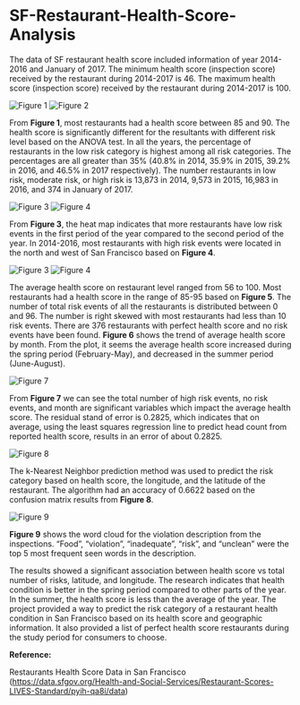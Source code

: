 # SF-Restaurant-Health-Score-Analysis
The data of SF restaurant health score included information of year 2014-2016 and January of 2017. The minimum health score (inspection score) received by the restaurant during 2014-2017 is 46.  The maximum health score (inspection score) received by the restaurant during 2014-2017 is 100.  

![Figure 1](https://github.com/hua-zeng/SF-Restaurant-Health-Score-Analysis/blob/main/fig1.jpg)
![Figure 2](https://github.com/hua-zeng/SF-Restaurant-Health-Score-Analysis/blob/main/fig2.jpg)

From **Figure 1**, most restaurants had a health score between 85 and 90. The health score is significantly different for the resultants with different risk level based on the ANOVA test. In all the years, the percentage of restaurants in the low risk category is highest among all risk categories. The percentages are all greater than 35% (40.8% in 2014, 35.9% in 2015, 39.2% in 2016, and 46.5% in 2017 respectively).  The number restaurants in low risk, moderate risk, or high risk is 13,873 in 2014, 9,573 in 2015, 16,983 in 2016, and 374 in January of 2017.  

![Figure 3](https://github.com/hua-zeng/SF-Restaurant-Health-Score-Analysis/blob/main/fig3.jpg)
![Figure 4](https://github.com/hua-zeng/SF-Restaurant-Health-Score-Analysis/blob/main/fig4.jpg)

From **Figure 3**, the heat map indicates that more restaurants have low risk events in the first period of the year compared to the second period of the year. In 2014-2016, most restaurants with high risk events were located in the north and west of San Francisco based on **Figure 4**. 

![Figure 3](https://github.com/hua-zeng/SF-Restaurant-Health-Score-Analysis/blob/main/fig5.jpg)
![Figure 4](https://github.com/hua-zeng/SF-Restaurant-Health-Score-Analysis/blob/main/fig6.jpg)

The average health score on restaurant level ranged from 56 to 100. Most restaurants had a health score in the range of 85-95 based on **Figure 5**. The number of total risk events of all the restaurants is distributed between 0 and 96. The number is right skewed with most restaurants had less than 10 risk events. There are 376 restaurants with perfect health score and no risk events have been found. **Figure 6** shows the trend of average health score by month. From the plot, it seems the average health score increased during the spring period (February-May), and decreased in the summer period (June-August). 

![Figure 7](https://github.com/hua-zeng/SF-Restaurant-Health-Score-Analysis/blob/main/fig7.jpg)

From **Figure 7** we can see the total number of high risk events, no risk events, and month are significant variables which impact the average health score. The residual stand of error is 0.2825, which indicates that on average, using the least squares regression line to predict head count from reported health score, results in an error of about 0.2825. 

![Figure 8](https://github.com/hua-zeng/SF-Restaurant-Health-Score-Analysis/blob/main/fig8.jpg)

The k-Nearest Neighbor prediction method was used to predict the risk category based on health score, the longitude, and the latitude of the restaurant. The algorithm had an accuracy of 0.6622 based on the confusion matrix results from **Figure 8**.

![Figure 9](https://github.com/hua-zeng/SF-Restaurant-Health-Score-Analysis/blob/main/fig9.jpg)

**Figure 9** shows the word cloud for the violation description from the inspections. “Food”, “violation”, “inadequate”, “risk”, and “unclean” were the top 5 most frequent seen words in the description.

The results showed a significant association between health score vs total number of risks, latitude, and longitude. The research indicates that health condition is better in the spring period compared to other parts of the year. In the summer, the health score is less than the average of the year. The project provided a way to predict the risk category of a restaurant health condition in San Francisco based on its health score and geographic information. It also provided a list of perfect health score restaurants during the study period for consumers to choose. 

**Reference:**

Restaurants Health Score Data in San Francisco (https://data.sfgov.org/Health-and-Social-Services/Restaurant-Scores-LIVES-Standard/pyih-qa8i/data)

